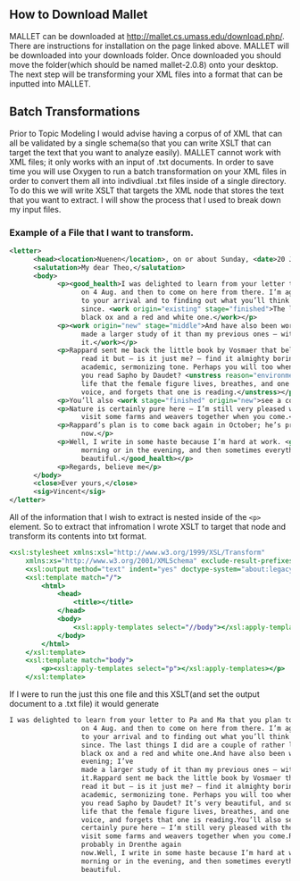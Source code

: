 ## How to Download Mallet
MALLET can be downloaded at <http://mallet.cs.umass.edu/download.php/>. 
There are instructions for installation on the page linked above. MALLET will be downloaded into your downloads folder. 
Once downloaded you should move the folder(which should be named mallet-2.0.8) onto your desktop. The next step will be 
transforming your XML files into a format that can be inputted into MALLET. 

## Batch Transformations
Prior to Topic Modeling I would advise having a corpus of of XML that can all be validated by a single schema(so that you
can write XSLT that can target the text that you want to analyze easily). MALLET cannot work with XML files; it only works
with an input of .txt documents. In order to save time you will use Oxygen to run a batch transformation on your XML files
in order to convert them all into indivdiual .txt files inside of a single directory. To do this we will write XSLT that
targets the XML node that stores the text that you want to extract. I will show the process that I used to break down my 
input files. 

### Example of a File that I want to transform. 
```XML
<letter>
      <head><location>Nuenen</location>, on or about Sunday, <date>20 July 1884</date>.</head>
      <salutation>My dear Theo,</salutation>
      <body>
            <p><good_health>I was delighted to learn from your letter to Pa and Ma that you plan to go to London</good_health>
                  on 4 Aug. and then to come on here from there. I’m again looking forward very much
                  to your arrival and to finding out what you’ll think of the work that I’ve done
                  since. <work origin="existing" stage="finished">The last things I did are a couple of rather large studies of oxcarts, a
                  black ox and a red and white one.</work></p>
            <p><work origin="new" stage="middle">And have also been working again on the old tower in the fields in the evening; I’ve
                  made a larger study of it than my previous ones — with the wheatfields around
                  it.</work></p>
            <p>Rappard sent me back the little book by Vosmaer that belongs to you — I started to
                  read it but — is it just me? — find it almighty boring and actually written in an
                  academic, sermonizing tone. Perhaps you will too when you look at it again. Have
                  you read Sapho by Daudet? <unstress reason="environment">It’s very beautiful, and so vigorous, and so close to
                  life that the female figure lives, breathes, and one can hear, literally hear the
                  voice, and forgets that one is reading.</unstress></p>
            <p>You’ll also <work stage="finished" origin="new">see a couple more new weavers </work>when you come.</p>
            <p>Nature is certainly pure here — I’m still very pleased with the studio, too.We must
                  visit some farms and weavers together when you come.</p>
            <p>Rappard’s plan is to come back again in October; he’s probably in Drenthe again
                  now.</p>
            <p>Well, I write in some haste because I’m hard at work. <good_health>I work a good deal early in the
                  morning or in the evening, and then sometimes everything is so inexpressibly
                  beautiful.</good_health></p>
            <p>Regards, believe me</p>
      </body>
      <close>Ever yours,</close>
      <sig>Vincent</sig>
</letter>
```
All of the information that I wish to extract is nested inside of the `<p>` element. So to extract that infromation I wrote
XSLT to target that node and transform its contents into txt format.
```XSLT
<xsl:stylesheet xmlns:xsl="http://www.w3.org/1999/XSL/Transform"
    xmlns:xs="http://www.w3.org/2001/XMLSchema" exclude-result-prefixes="xs" version="3.0">
    <xsl:output method="text" indent="yes" doctype-system="about:legacy-compat"/>
    <xsl:template match="/">
        <html>
            <head>
                <title></title>
            </head>
            <body>
                <xsl:apply-templates select="//body"></xsl:apply-templates>
            </body>
        </html>
    </xsl:template>
    <xsl:template match="body">
        <p><xsl:apply-templates select="p"></xsl:apply-templates></p>
    </xsl:template>
```
If I were to run the just this one file and this XSLT(and set the output document to a .txt file) it would generate
```txt
I was delighted to learn from your letter to Pa and Ma that you plan to go to London
                  on 4 Aug. and then to come on here from there. I’m again looking forward very much
                  to your arrival and to finding out what you’ll think of the work that I’ve done
                  since. The last things I did are a couple of rather large studies of oxcarts, a
                  black ox and a red and white one.And have also been working again on the old tower in the fields in the 
                  evening; I’ve
                  made a larger study of it than my previous ones — with the wheatfields around
                  it.Rappard sent me back the little book by Vosmaer that belongs to you — I started to
                  read it but — is it just me? — find it almighty boring and actually written in an
                  academic, sermonizing tone. Perhaps you will too when you look at it again. Have
                  you read Sapho by Daudet? It’s very beautiful, and so vigorous, and so close to
                  life that the female figure lives, breathes, and one can hear, literally hear the
                  voice, and forgets that one is reading.You’ll also see a couple more new weavers when you come.Nature is 
                  certainly pure here — I’m still very pleased with the studio, too.We must
                  visit some farms and weavers together when you come.Rappard’s plan is to come back again in October; he’s 
                  probably in Drenthe again
                  now.Well, I write in some haste because I’m hard at work. I work a good deal early in the
                  morning or in the evening, and then sometimes everything is so inexpressibly
                  beautiful.
 ```
